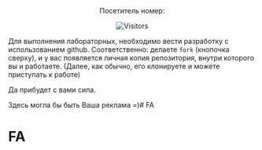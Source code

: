 <div align="center">
Посетитель номер:

![Visitors](https://count.getloli.com/@empty-labs-2courseFiit?name=empty-labs-2courseFiit&theme=booru-qualityhentais&padding=7&offset=0&align=top&scale=1&pixelated=1&darkmode=auto)

</div>

Для выполнения лабораторных, необходимо вести разработку с использованием github. Соответственно: делаете `fork` (кнопочка сверху), и у вас появляется личная копия репозитория, внутри которого вы и работаете. (Далее, как обычно, его клонируете и можете приступать к работе)

Да прибудет с вами сила.



Здесь могла бы быть Ваша реклама =)# FA
# FA
